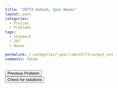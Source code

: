 ```yaml
---
title: "J07T3 &ndash; Spin Waves"
layout: post
categories:
  - Prelims
  - Problems
tags:
  - Statmech
  - J07
  - Waves

permalink: /:categories/:year/:month/T3:output_ext
comments: false
---
```

<object data="2007J3T.pdf" type="application/pdf" width="100%" height="500"></object>

<div class='navbar'>
	<div float='left'><button onclick="window.location='T2.html'" >Previous Problem</button></div>
	<div float='center'><button onclick="window.location='https://princetonprelim.com/prelim/18/'">Check for solutions</button></div>
	<div float='right'><button onclick="window.location='M1.html'" style='visibility: hidden;'> Next Problem</button></div>
</div>
